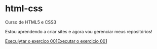 # html-css
 Curso de HTML5 e CSS3

Estou aprendendo a criar sites e agora vou gerenciar meus repositórios!

<a href="https://giuliacardosop.github.io/html-css/Exercicios/ex001/index.html">Execulytar o exercico 001</a><a href="https://giuliacardosop.github.io/html-css/Exercicios/ex001/index.html">Executar o exercicio 001</a>